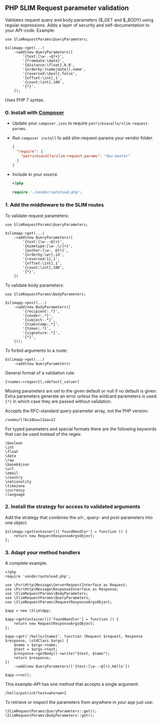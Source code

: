 ## PHP SLIM Request parameter validation

Validates request query and body parameters ($_GET and $_BODY) using regular expressions. 
Adds a layer of security and self-documentation to your API-code. Example:

    use SlimRequestParams\QueryParameters;

    $slimapp->get(...)
        ->add(new QueryParameters([
            '{text:[\w-.~@]+}',
            '{fromdate:\date}',
            '{distance:\float},0.0',
            '{orderby:(name|date)},name',
            '{reversed:\bool},false',
            '{offset:\int},1',
            '{count:\int},100',
            '{*}',
        ]);

Uses PHP 7 syntax.

### 0. Install with [Composer](https://packagist.org/packages/patricksavalle/slim-request-params) ###

- Update your `composer.json` to require `patricksavalle/slim-request-params`.
- Run `composer install` to add slim-request-params your vendor folder.

    ```json
    {
      "require": {
        "patricksavalle/slim-request-params": "dev-master"
      }
    }
    ```

- Include in your source.

    ```php
    <?php
   
    require './vendor/autoload.php';
    ```

### 1. Add the middleware to the SLIM routes 

To validate request parameters:

    use SlimRequestParams\QueryParameters;

    $slimapp->get(...)
        ->add(new QueryParameters([
            '{text:[\w-.~@]+}',
            '{mimetype:[\w-.\/]+}',
            '{author:[\w-. @]+}',
            '{orderby:\w+},id',
            '{reversed:1},1',
            '{offset:\int},1',
            '{count:\int},100',
            '{*}',
        ])

To validate body parameters:

    use SlimRequestParams\BodyParameters;

    $slimapp->post(...)
        ->add(new BodyParameters([
            '{recipient:.*}',
            '{sender:.*}',
            '{subject:.*}',
            '{timestamp:.*}',
            '{token:.*}',
            '{signature:.*}',
            '{*}',
        ]));

To forbid arguments to a route:

    $slimapp->get(...)
        ->add(new QueryParameters)
        
General format of a validation rule:

    {<name>:<regex>}[,<default_value>]

Missing parameters are set to the given default or null if no default is given. 
Extra parameters generate an error unless the wildcard parameters is used: `{*}` in which 
case they are passed without validation.

Accepts the RFC-standard query parameter array, not the PHP version:

    /someurl?A=10&a=11&a=12

For typed parameters and special formats there are the following keywords that can be used instead of the regex:

    \boolean
    \int
    \float
    \date
    \raw
    \base64json
    \url
    \email
    \country
    \nationality
    \timezone
    \currency
    \language

### 2. Install the strategy for access to validated arguments

Add the strategy that combines the url-, query- and post-parameters into one object.

    $slimapp->getContainer()['foundHandler'] = function () {
        return new RequestResponseArgsObject;
    };        

### 3. Adapt your method handlers

A complete example.

    <?php
    require 'vendor/autoload.php';
    
    use \Psr\Http\Message\ServerRequestInterface as Request;
    use \Psr\Http\Message\ResponseInterface as Response;
    use \SlimRequestParams\BodyParameters;
    use \SlimRequestParams\QueryParameters;
    use \SlimRequestParams\RequestResponseArgsObject;
       
    $app = new \Slim\App;
    
    $app->getContainer()['foundHandler'] = function () {
        return new RequestResponseArgsObject;
    };        

    $app->get('/hello/{name}', function (Request $request, Response $response, \stdClass $args) {
        $name = $args->name;
        $text = $args->text;
        $response->getBody()->write("$text, $name");
        return $response;
    })        
        ->add(new QueryParameters(['{text:[\w-.~@]+},Hello'])

    $app->run();

This example-API has one method that accepts a single argument:

    /hello/patrick?text=who+am+I

To retrieve or inspect the parameters from anywhere in your app just use:
    
    \SlimRequestParams\QueryParameters::get();
    \SlimRequestParams\BodyParameters::get();

